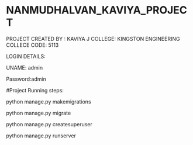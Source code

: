 # NANMUDHALVAN_KAVIYA_PROJECT

PROJECT CREATED BY : KAVIYA J
COLLEGE: KINGSTON ENGINEERING COLLECE 
CODE: 5113



LOGIN DETAILS:


UNAME: admin


Password:admin




#Project Running steps:

python manage.py makemigrations

python manage.py migrate

python manage.py createsuperuser

python manage.py runserver

